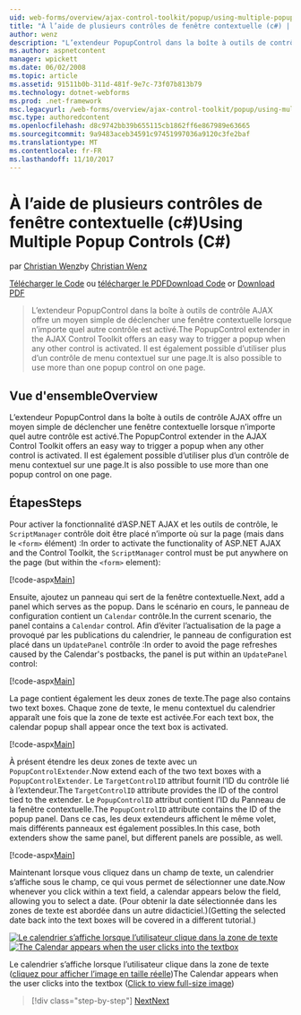 ```yaml
---
uid: web-forms/overview/ajax-control-toolkit/popup/using-multiple-popup-controls-cs
title: "À l’aide de plusieurs contrôles de fenêtre contextuelle (c#) | Documents Microsoft"
author: wenz
description: "L’extendeur PopupControl dans la boîte à outils de contrôle AJAX offre un moyen simple de déclencher une fenêtre contextuelle lorsque n’importe quel autre contrôle est activé. Il est également possible d’utiliser m..."
ms.author: aspnetcontent
manager: wpickett
ms.date: 06/02/2008
ms.topic: article
ms.assetid: 91511b0b-311d-481f-9e7c-73f07b813b79
ms.technology: dotnet-webforms
ms.prod: .net-framework
msc.legacyurl: /web-forms/overview/ajax-control-toolkit/popup/using-multiple-popup-controls-cs
msc.type: authoredcontent
ms.openlocfilehash: d8c9742bb39b655115cb1862ff6e867989e63665
ms.sourcegitcommit: 9a9483aceb34591c97451997036a9120c3fe2baf
ms.translationtype: MT
ms.contentlocale: fr-FR
ms.lasthandoff: 11/10/2017
---
```

<a name="using-multiple-popup-controls-c"></a><span data-ttu-id="99077-104">À l’aide de plusieurs contrôles de fenêtre contextuelle (c#)</span><span class="sxs-lookup"><span data-stu-id="99077-104">Using Multiple Popup Controls (C#)</span></span>
====================
<span data-ttu-id="99077-105">par [Christian Wenz](https://github.com/wenz)</span><span class="sxs-lookup"><span data-stu-id="99077-105">by [Christian Wenz](https://github.com/wenz)</span></span>

<span data-ttu-id="99077-106">[Télécharger le Code](http://download.microsoft.com/download/9/3/f/93f8daea-bebd-4821-833b-95205389c7d0/PopupControl1.cs.zip) ou [télécharger le PDF](http://download.microsoft.com/download/2/d/c/2dc10e34-6983-41d4-9c08-f78f5387d32b/popupcontrol1CS.pdf)</span><span class="sxs-lookup"><span data-stu-id="99077-106">[Download Code](http://download.microsoft.com/download/9/3/f/93f8daea-bebd-4821-833b-95205389c7d0/PopupControl1.cs.zip) or [Download PDF](http://download.microsoft.com/download/2/d/c/2dc10e34-6983-41d4-9c08-f78f5387d32b/popupcontrol1CS.pdf)</span></span>

> <span data-ttu-id="99077-107">L’extendeur PopupControl dans la boîte à outils de contrôle AJAX offre un moyen simple de déclencher une fenêtre contextuelle lorsque n’importe quel autre contrôle est activé.</span><span class="sxs-lookup"><span data-stu-id="99077-107">The PopupControl extender in the AJAX Control Toolkit offers an easy way to trigger a popup when any other control is activated.</span></span> <span data-ttu-id="99077-108">Il est également possible d’utiliser plus d’un contrôle de menu contextuel sur une page.</span><span class="sxs-lookup"><span data-stu-id="99077-108">It is also possible to use more than one popup control on one page.</span></span>


## <a name="overview"></a><span data-ttu-id="99077-109">Vue d'ensemble</span><span class="sxs-lookup"><span data-stu-id="99077-109">Overview</span></span>

<span data-ttu-id="99077-110">L’extendeur PopupControl dans la boîte à outils de contrôle AJAX offre un moyen simple de déclencher une fenêtre contextuelle lorsque n’importe quel autre contrôle est activé.</span><span class="sxs-lookup"><span data-stu-id="99077-110">The PopupControl extender in the AJAX Control Toolkit offers an easy way to trigger a popup when any other control is activated.</span></span> <span data-ttu-id="99077-111">Il est également possible d’utiliser plus d’un contrôle de menu contextuel sur une page.</span><span class="sxs-lookup"><span data-stu-id="99077-111">It is also possible to use more than one popup control on one page.</span></span>

## <a name="steps"></a><span data-ttu-id="99077-112">Étapes</span><span class="sxs-lookup"><span data-stu-id="99077-112">Steps</span></span>

<span data-ttu-id="99077-113">Pour activer la fonctionnalité d’ASP.NET AJAX et les outils de contrôle, le `ScriptManager` contrôle doit être placé n’importe où sur la page (mais dans le `<form>` élément) :</span><span class="sxs-lookup"><span data-stu-id="99077-113">In order to activate the functionality of ASP.NET AJAX and the Control Toolkit, the `ScriptManager` control must be put anywhere on the page (but within the `<form>` element):</span></span>

[!code-aspx[Main](using-multiple-popup-controls-cs/samples/sample1.aspx)]

<span data-ttu-id="99077-114">Ensuite, ajoutez un panneau qui sert de la fenêtre contextuelle.</span><span class="sxs-lookup"><span data-stu-id="99077-114">Next, add a panel which serves as the popup.</span></span> <span data-ttu-id="99077-115">Dans le scénario en cours, le panneau de configuration contient un `Calendar` contrôle.</span><span class="sxs-lookup"><span data-stu-id="99077-115">In the current scenario, the panel contains a `Calendar` control.</span></span> <span data-ttu-id="99077-116">Afin d’éviter l’actualisation de la page a provoqué par les publications du calendrier, le panneau de configuration est placé dans un `UpdatePanel` contrôle :</span><span class="sxs-lookup"><span data-stu-id="99077-116">In order to avoid the page refreshes caused by the Calendar's postbacks, the panel is put within an `UpdatePanel` control:</span></span>

[!code-aspx[Main](using-multiple-popup-controls-cs/samples/sample2.aspx)]

<span data-ttu-id="99077-117">La page contient également les deux zones de texte.</span><span class="sxs-lookup"><span data-stu-id="99077-117">The page also contains two text boxes.</span></span> <span data-ttu-id="99077-118">Chaque zone de texte, le menu contextuel du calendrier apparaît une fois que la zone de texte est activée.</span><span class="sxs-lookup"><span data-stu-id="99077-118">For each text box, the calendar popup shall appear once the text box is activated.</span></span>

[!code-aspx[Main](using-multiple-popup-controls-cs/samples/sample3.aspx)]

<span data-ttu-id="99077-119">À présent étendre les deux zones de texte avec un `PopupControlExtender`.</span><span class="sxs-lookup"><span data-stu-id="99077-119">Now extend each of the two text boxes with a `PopupControlExtender`.</span></span> <span data-ttu-id="99077-120">Le `TargetControlID` attribut fournit l’ID du contrôle lié à l’extendeur.</span><span class="sxs-lookup"><span data-stu-id="99077-120">The `TargetControlID` attribute provides the ID of the control tied to the extender.</span></span> <span data-ttu-id="99077-121">Le `PopupControlID` attribut contient l’ID du Panneau de la fenêtre contextuelle.</span><span class="sxs-lookup"><span data-stu-id="99077-121">The `PopupControlID` attribute contains the ID of the popup panel.</span></span> <span data-ttu-id="99077-122">Dans ce cas, les deux extendeurs affichent le même volet, mais différents panneaux est également possibles.</span><span class="sxs-lookup"><span data-stu-id="99077-122">In this case, both extenders show the same panel, but different panels are possible, as well.</span></span>

[!code-aspx[Main](using-multiple-popup-controls-cs/samples/sample4.aspx)]

<span data-ttu-id="99077-123">Maintenant lorsque vous cliquez dans un champ de texte, un calendrier s’affiche sous le champ, ce qui vous permet de sélectionner une date.</span><span class="sxs-lookup"><span data-stu-id="99077-123">Now whenever you click within a text field, a calendar appears below the field, allowing you to select a date.</span></span> <span data-ttu-id="99077-124">(Pour obtenir la date sélectionnée dans les zones de texte est abordée dans un autre didacticiel.)</span><span class="sxs-lookup"><span data-stu-id="99077-124">(Getting the selected date back into the text boxes will be covered in a different tutorial.)</span></span>


<span data-ttu-id="99077-125">[![Le calendrier s’affiche lorsque l’utilisateur clique dans la zone de texte](using-multiple-popup-controls-cs/_static/image2.png)](using-multiple-popup-controls-cs/_static/image1.png)</span><span class="sxs-lookup"><span data-stu-id="99077-125">[![The Calendar appears when the user clicks into the textbox](using-multiple-popup-controls-cs/_static/image2.png)](using-multiple-popup-controls-cs/_static/image1.png)</span></span>

<span data-ttu-id="99077-126">Le calendrier s’affiche lorsque l’utilisateur clique dans la zone de texte ([cliquez pour afficher l’image en taille réelle](using-multiple-popup-controls-cs/_static/image3.png))</span><span class="sxs-lookup"><span data-stu-id="99077-126">The Calendar appears when the user clicks into the textbox ([Click to view full-size image](using-multiple-popup-controls-cs/_static/image3.png))</span></span>

>[!div class="step-by-step"]
[<span data-ttu-id="99077-127">Next</span><span class="sxs-lookup"><span data-stu-id="99077-127">Next</span></span>](handling-postbacks-from-a-popup-control-with-an-updatepanel-cs.md)
